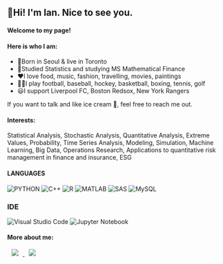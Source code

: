 ## 🌻Hi! I'm Ian. Nice to see you.

#### **Welcome to my page!**
#### **Here is who I am:**
- 🎂Born in Seoul & live in Toronto
- 📖Studied Statistics and studying MS Mathematical Finance
- ❤️I love food, music, fashion, travelling, movies, paintings
- 🏃‍♂️I play football, baseball, hockey, basketball, boxing, tennis, golf
- 😃I support Liverpool FC, Boston Redsox, New York Rangers

If you want to talk and like ice cream 🍨, feel free to reach me out.

#### **Interests:**
Statistical Analysis, Stochastic Analysis, Quantitative Analysis, Extreme Values, Probability, Time Series Analysis, Modeling, Simulation, Machine Learning, Big Data, Operations Research, Applications to quantitative risk management in finance and insurance, ESG


#### LANGUAGES
![PYTHON](https://img.shields.io/badge/Python-FFD43B?style=flat&logo=python&logoColor=blue)
![C++](https://img.shields.io/badge/C%2B%2B-00599C?style=flat&logo=c%2B%2B&logoColor=whit)
![R](https://img.shields.io/badge/R-276DC3?style=flate&logo=r&logoColor=white)
![MATLAB](https://img.shields.io/static/v1?label=&message=MATLAB&color=critical)
![SAS](https://img.shields.io/static/v1?label=&message=SAS&color=informational)
![MySQL](https://img.shields.io/badge/mysql-%2300f.svg?style=flat&logo=mysql&logoColor=white)

### IDE
![Visual Studio Code](https://img.shields.io/badge/Visual%20Studio%20Code-0078d7.svg?style=flat&logo=visual-studio-code&logoColor=white)
![Jupyter Notebook](https://img.shields.io/badge/jupyter-%23FA0F00.svg?style=flat&logo=jupyter&logoColor=white)

#### More about me:
<a href="https://www.linkedin.com/in/ianlee0320/">
    <img 
        src="https://img.shields.io/badge/LinkedIn-0077B5?style=flat-square&logo=linkedin&logoColor=white&link=https://www.linkedin.com/in/ianlee0320/"
        style="height : auto; margin-left : 10px; margin-right : 10px;"/>
</a>
<a href="https://www.instagram.com/vanilla.punches/">
    <img 
        src="https://img.shields.io/badge/Instagram-E4405F?style=flat-square&logo=instagram&logoColor=white&link=https://www.instagram.com/vanilla.punches/"
        style="height : auto; margin-left : 10px; margin-right : 10px;"/>
</a>





<!--
**vanilla-punches/vanilla-punches** is a ✨ _special_ ✨ repository because its `README.md` (this file) appears on your GitHub profile.

Here are some ideas to get you started:

- 🔭 I’m currently working on ...
- 🌱 I’m currently learning ...
- 👯 I’m looking to collaborate on ...
- 🤔 I’m looking for help with ...
- 💬 Ask me about ...
- 📫 How to reach me: ...
- 😄 Pronouns: ...
- ⚡ Fun fact: ...
-->
